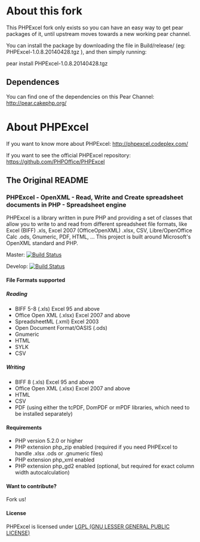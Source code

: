 # About this fork

This PHPExcel fork only exists so you can have an easy way to get pear packages
of it, until upstream moves towards a new working pear channel.

You can install the package by downloading the file in Build/release/ (eg:
PHPExcel-1.0.8.20140428.tgz ), and then simply running:

 pear install PHPExcel-1.0.8.20140428.tgz

## Dependences

You can find one of the dependencies on this Pear Channel:
http://pear.cakephp.org/

# About PHPExcel

If you want to know more about PHPExcel:
http://phpexcel.codeplex.com/

If you want to see the official PHPExcel repository:
https://github.com/PHPOffice/PHPExcel

## The Original README

### PHPExcel - OpenXML - Read, Write and Create spreadsheet documents in PHP - Spreadsheet engine
PHPExcel is a library written in pure PHP and providing a set of classes that allow you to write to and read from different spreadsheet file formats, like Excel (BIFF) .xls, Excel 2007 (OfficeOpenXML) .xlsx, CSV, Libre/OpenOffice Calc .ods, Gnumeric, PDF, HTML, ... This project is built around Microsoft's OpenXML standard and PHP.

Master: [![Build Status](https://travis-ci.org/PHPOffice/PHPExcel.png?branch=master)](http://travis-ci.org/PHPOffice/PHPExcel)

Develop: [![Build Status](https://travis-ci.org/PHPOffice/PHPExcel.png?branch=develop)](http://travis-ci.org/PHPOffice/PHPExcel)

#### File Formats supported

##### Reading
 * BIFF 5-8 (.xls) Excel 95 and above
 * Office Open XML (.xlsx) Excel 2007 and above
 * SpreadsheetML (.xml) Excel 2003
 * Open Document Format/OASIS (.ods)
 * Gnumeric
 * HTML
 * SYLK
 * CSV

##### Writing
 * BIFF 8 (.xls) Excel 95 and above
 * Office Open XML (.xlsx) Excel 2007 and above
 * HTML
 * CSV
 * PDF (using either the tcPDF, DomPDF or mPDF libraries, which need to be installed separately)


#### Requirements
 * PHP version 5.2.0 or higher
 * PHP extension php_zip enabled (required if you need PHPExcel to handle .xlsx .ods or .gnumeric files)
 * PHP extension php_xml enabled
 * PHP extension php_gd2 enabled (optional, but required for exact column width autocalculation)


#### Want to contribute?
Fork us!

#### License
PHPExcel is licensed under [LGPL (GNU LESSER GENERAL PUBLIC LICENSE)](https://github.com/PHPOffice/PHPExcel/blob/master/license.md)

